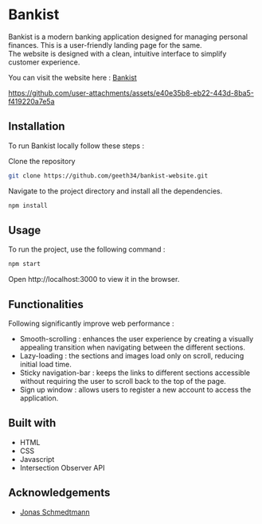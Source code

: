 # Bankist 

Bankist is a modern banking application designed for managing personal finances. 
This is a user-friendly landing page for the same. <br>
The website is designed with a clean, intuitive interface to simplify customer experience.

You can visit the website here : [Bankist](https://bankistdigi.netlify.app/)

https://github.com/user-attachments/assets/e40e35b8-eb22-443d-8ba5-f419220a7e5a

## Installation 

To run Bankist locally follow these steps :

Clone the repository 

```bash
git clone https://github.com/geeth34/bankist-website.git
```
Navigate to the project directory and install all the dependencies.

```bash
npm install
```
## Usage

To run the project, use the following command :

```bash
npm start
```
Open http://localhost:3000 to view it in the browser.

## Functionalities

Following significantly improve web performance :
- Smooth-scrolling : enhances the user experience by creating a visually appealing transition when navigating between the different sections.
- Lazy-loading : the sections and images load only on scroll, reducing initial load time.
- Sticky navigation-bar : keeps the links to different sections accessible without requiring the user to scroll back to the top of the page.
- Sign up window : allows users to register a new account to access the application.

## Built with

- HTML
- CSS
- Javascript
- Intersection Observer API

## Acknowledgements

- [Jonas Schmedtmann](https://github.com/jonasschmedtmann)

